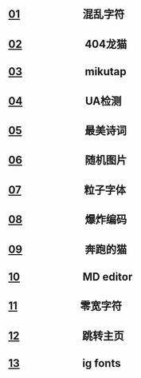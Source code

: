 ## [01](https://dadaewqq.github.io/fun/01)&emsp;&emsp;&emsp;&emsp;&emsp;&emsp;混乱字符
## [02](https://dadaewqq.github.io/fun/02)&emsp;&emsp;&emsp;&emsp;&emsp;&emsp;404龙猫
## [03](https://dadaewqq.github.io/fun/03)&emsp;&emsp;&emsp;&emsp;&emsp;&emsp;mikutap
## [04](https://dadaewqq.github.io/fun/04)&emsp;&emsp;&emsp;&emsp;&emsp;&emsp;UA检测
## [05](https://dadaewqq.github.io/fun/05)&emsp;&emsp;&emsp;&emsp;&emsp;&emsp;最美诗词
## [06](https://dadaewqq.github.io/fun/06)&emsp;&emsp;&emsp;&emsp;&emsp;&emsp;随机图片
## [07](https://dadaewqq.github.io/fun/07)&emsp;&emsp;&emsp;&emsp;&emsp;&emsp;粒子字体
## [08](https://dadaewqq.github.io/fun/08)&emsp;&emsp;&emsp;&emsp;&emsp;&emsp;爆炸编码
## [09](https://dadaewqq.github.io/fun/09)&emsp;&emsp;&emsp;&emsp;&emsp;&emsp;奔跑的猫
## [10](https://dadaewqq.github.io/fun/10)&emsp;&emsp;&emsp;&emsp;&emsp;&emsp;MD editor
## [11](https://dadaewqq.github.io/fun/11)&emsp;&emsp;&emsp;&emsp;&emsp;&emsp;零宽字符
## [12](https://dadaewqq.github.io/fun/12)&emsp;&emsp;&emsp;&emsp;&emsp;&emsp;跳转主页
## [13](https://dadaewqq.github.io/fun/13)&emsp;&emsp;&emsp;&emsp;&emsp;&emsp;ig fonts
